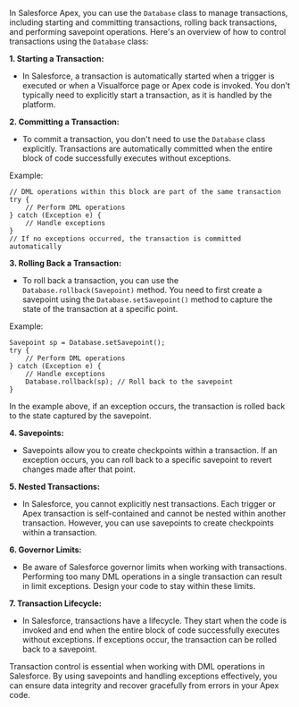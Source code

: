 In Salesforce Apex, you can use the `Database` class to manage transactions, including starting and committing transactions, rolling back transactions, and performing savepoint operations. Here's an overview of how to control transactions using the `Database` class:

**1. Starting a Transaction:**
   - In Salesforce, a transaction is automatically started when a trigger is executed or when a Visualforce page or Apex code is invoked. You don't typically need to explicitly start a transaction, as it is handled by the platform.

**2. Committing a Transaction:**
   - To commit a transaction, you don't need to use the `Database` class explicitly. Transactions are automatically committed when the entire block of code successfully executes without exceptions.

   Example:

   ```apex
   // DML operations within this block are part of the same transaction
   try {
       // Perform DML operations
   } catch (Exception e) {
       // Handle exceptions
   }
   // If no exceptions occurred, the transaction is committed automatically
   ```

**3. Rolling Back a Transaction:**
   - To roll back a transaction, you can use the `Database.rollback(Savepoint)` method. You need to first create a savepoint using the `Database.setSavepoint()` method to capture the state of the transaction at a specific point.

   Example:

   ```apex
   Savepoint sp = Database.setSavepoint();
   try {
       // Perform DML operations
   } catch (Exception e) {
       // Handle exceptions
       Database.rollback(sp); // Roll back to the savepoint
   }
   ```

   In the example above, if an exception occurs, the transaction is rolled back to the state captured by the savepoint.

**4. Savepoints:**
   - Savepoints allow you to create checkpoints within a transaction. If an exception occurs, you can roll back to a specific savepoint to revert changes made after that point.

**5. Nested Transactions:**
   - In Salesforce, you cannot explicitly nest transactions. Each trigger or Apex transaction is self-contained and cannot be nested within another transaction. However, you can use savepoints to create checkpoints within a transaction.

**6. Governor Limits:**
   - Be aware of Salesforce governor limits when working with transactions. Performing too many DML operations in a single transaction can result in limit exceptions. Design your code to stay within these limits.

**7. Transaction Lifecycle:**
   - In Salesforce, transactions have a lifecycle. They start when the code is invoked and end when the entire block of code successfully executes without exceptions. If exceptions occur, the transaction can be rolled back to a savepoint.

Transaction control is essential when working with DML operations in Salesforce. By using savepoints and handling exceptions effectively, you can ensure data integrity and recover gracefully from errors in your Apex code.
